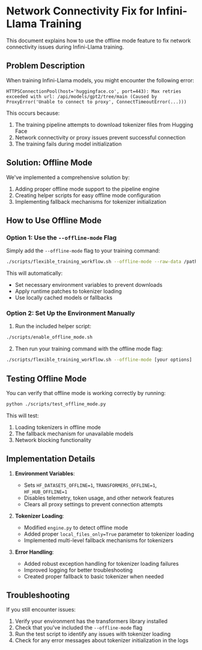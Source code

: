 # Network Connectivity Fix for Infini-Llama Training

This document explains how to use the offline mode feature to fix network connectivity issues during Infini-Llama training.

## Problem Description

When training Infini-Llama models, you might encounter the following error:

```
HTTPSConnectionPool(host='huggingface.co', port=443): Max retries exceeded with url: /api/models/gpt2/tree/main (Caused by ProxyError('Unable to connect to proxy', ConnectTimeoutError(...)))
```

This occurs because:
1. The training pipeline attempts to download tokenizer files from Hugging Face
2. Network connectivity or proxy issues prevent successful connection
3. The training fails during model initialization

## Solution: Offline Mode

We've implemented a comprehensive solution by:

1. Adding proper offline mode support to the pipeline engine
2. Creating helper scripts for easy offline mode configuration
3. Implementing fallback mechanisms for tokenizer initialization

## How to Use Offline Mode

### Option 1: Use the `--offline-mode` Flag

Simply add the `--offline-mode` flag to your training command:

```bash
./scripts/flexible_training_workflow.sh --offline-mode --raw-data /path/to/data --config-file scripts/config/your_config.yaml
```

This will automatically:
- Set necessary environment variables to prevent downloads
- Apply runtime patches to tokenizer loading
- Use locally cached models or fallbacks

### Option 2: Set Up the Environment Manually

1. Run the included helper script:

```bash
./scripts/enable_offline_mode.sh
```

2. Then run your training command with the offline mode flag:

```bash
./scripts/flexible_training_workflow.sh --offline-mode [your options]
```

## Testing Offline Mode

You can verify that offline mode is working correctly by running:

```bash
python ./scripts/test_offline_mode.py
```

This will test:
1. Loading tokenizers in offline mode
2. The fallback mechanism for unavailable models
3. Network blocking functionality

## Implementation Details

1. **Environment Variables**:
   - Sets `HF_DATASETS_OFFLINE=1`, `TRANSFORMERS_OFFLINE=1`, `HF_HUB_OFFLINE=1`
   - Disables telemetry, token usage, and other network features
   - Clears all proxy settings to prevent connection attempts

2. **Tokenizer Loading**:
   - Modified `engine.py` to detect offline mode
   - Added proper `local_files_only=True` parameter to tokenizer loading
   - Implemented multi-level fallback mechanisms for tokenizers

3. **Error Handling**:
   - Added robust exception handling for tokenizer loading failures
   - Improved logging for better troubleshooting
   - Created proper fallback to basic tokenizer when needed

## Troubleshooting

If you still encounter issues:

1. Verify your environment has the transformers library installed
2. Check that you've included the `--offline-mode` flag
3. Run the test script to identify any issues with tokenizer loading
4. Check for any error messages about tokenizer initialization in the logs
